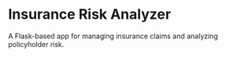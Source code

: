 # Insurance Risk Analyzer

A Flask-based app for managing insurance claims and analyzing policyholder risk.